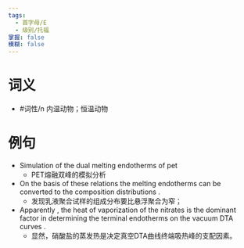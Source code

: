 ```yaml
---
tags:
  - 首字母/E
  - 级别/托福
掌握: false
模糊: false
---
```

# 词义
- #词性/n  内温动物；恒温动物
# 例句
- Simulation of the dual melting endotherms of pet
	- PET熔融双峰的模拟分析
- On the basis of these relations the melting endotherms can be converted to the composition distributions .
	- 发现乳液聚合试样的组成分布要比悬浮聚合为窄；
- Apparently , the heat of vaporization of the nitrates is the dominant factor in determining the terminal endotherms on the vacuum DTA curves .
	- 显然，硝酸盐的蒸发热是决定真空DTA曲线终端吸热峰的支配因素。
